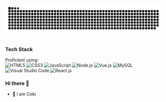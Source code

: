 <picture>
  <source media="(prefers-color-scheme: dark)" srcset="https://raw.githubusercontent.com/HashCookie/HashCookie/output/github-contribution-grid-snake-dark.svg">
  <source media="(prefers-color-scheme: light)" srcset="https://raw.githubusercontent.com/HashCookie/HashCookie/output/github-contribution-grid-snake.svg">
  <img alt="github contribution grid snake animation" src="https://raw.githubusercontent.com/HashCookie/HashCookie/output/github-contribution-grid-snake.svg">
</picture>

### Tech Stack

Proficient using:<br/>
<img alt="HTML5" height="25" width="25" src="https://cdn.jsdelivr.net/gh/devicons/devicon/icons/html5/html5-original.svg" />
<img alt="CSS3" height="25" width="25" src="https://cdn.jsdelivr.net/gh/devicons/devicon/icons/css3/css3-original.svg" />
<img alt="JavaScript" height="25" width="25" src="https://cdn.jsdelivr.net/gh/devicons/devicon/icons/javascript/javascript-original.svg" />
<img alt="Node.js" height="25" width="25" src="https://cdn.jsdelivr.net/gh/devicons/devicon/icons/nodejs/nodejs-original.svg" />
<img alt="Vue.js" height="25" width="25" src="https://cdn.jsdelivr.net/gh/devicons/devicon/icons/vuejs/vuejs-original.svg" />
<img alt="MySQL" height="25" width="25" src="https://cdn.jsdelivr.net/gh/devicons/devicon/icons/mysql/mysql-original.svg" />
<img alt="Visual Studio Code" height="25" width="25" src="https://cdn.jsdelivr.net/gh/devicons/devicon/icons/vscode/vscode-original.svg" />
<img alt="React.js" height="25" width="25" src="https://cdn.jsdelivr.net/gh/devicons/devicon/icons/react/react-original.svg" />


### Hi there 👋


- 🌱 I am Coki
